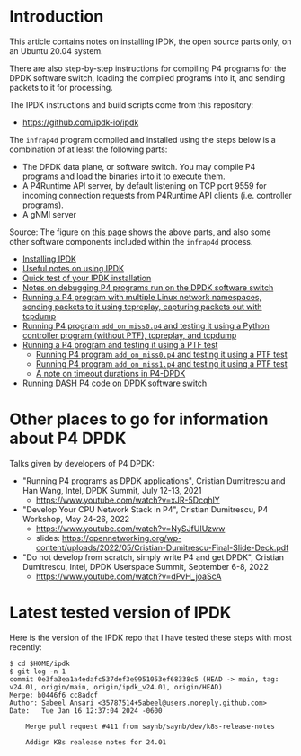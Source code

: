 # Introduction

This article contains notes on installing IPDK, the open source parts
only, on an Ubuntu 20.04 system.

There are also step-by-step instructions for compiling P4 programs for
the DPDK software switch, loading the compiled programs into it, and
sending packets to it for processing.

The IPDK instructions and build scripts come from this repository:

+ https://github.com/ipdk-io/ipdk

The `infrap4d` program compiled and installed using the steps below is
a combination of at least the following parts:

+ The DPDK data plane, or software switch.  You may compile P4
  programs and load the binaries into it to execute them.
+ A P4Runtime API server, by default listening on TCP port 9559 for
  incoming connection requests from P4Runtime API clients
  (i.e. controller programs).
+ A gNMI server

Source: The figure on [this
page](https://ipdk.io/p4cp-userguide/overview/overview.html#infrap4d)
shows the above parts, and also some other software components
included within the `infrap4d` process.

+ [Installing IPDK](docs/README-install-ipdk-networking-container-ubuntu-20.04-and-test.md)
+ [Useful notes on using IPDK](docs/general-ipdk-notes.md)
+ [Quick test of your IPDK installation](quick-test.md)
+ [Notes on debugging P4 programs run on the DPDK software switch](docs/debugging-p4-dpdk-programs.md)
+ [Running a P4 program with multiple Linux network namespaces, sending packets to it using tcpreplay, capturing packets out with tcpdump](docs/run-p4-prog-with-multiple-network-namespaces.md)
+ [Running P4 program `add_on_miss0.p4` and testing it using a Python controller program (without PTF), tcpreplay, and tcpdump](docs/testing-add-on-miss0-with-python-controller-tcpreplay-tcpdump.md)
+ [Running a P4 program and testing it using a PTF test](docs/running-p4-program-and-ptf-test.md)
  + [Running P4 program `add_on_miss0.p4` and testing it using a PTF test](docs/testing-add-on-miss0.md)
  + [Running P4 program `add_on_miss1.p4` and testing it using a PTF test](docs/testing-add-on-miss1.md)
  + [A note on timeout durations in P4-DPDK](docs/note-on-timeout-durations-in-p4-dpdk.md)
+ [Running DASH P4 code on DPDK software switch](docs/running-dash-p4-code.md)


# Other places to go for information about P4 DPDK

Talks given by developers of P4 DPDK:

+ "Running P4 programs as DPDK applications", Cristian Dumitrescu and
  Han Wang, Intel, DPDK Summit, July 12-13, 2021
  + https://www.youtube.com/watch?v=xJR-5DcqhlY
+ "Develop Your CPU Network Stack in P4", Cristian Dumitrescu, P4
  Workshop, May 24-26, 2022
  + https://www.youtube.com/watch?v=NySJfUIUzww
  + slides: https://opennetworking.org/wp-content/uploads/2022/05/Cristian-Dumitrescu-Final-Slide-Deck.pdf
+ "Do not develop from scratch, simply write P4 and get DPDK",
  Cristian Dumitrescu, Intel, DPDK Userspace Summit, September 6-8,
  2022
  + https://www.youtube.com/watch?v=dPvH_joaScA


# Latest tested version of IPDK

Here is the version of the IPDK repo that I have tested these steps
with most recently:

```
$ cd $HOME/ipdk
$ git log -n 1
commit 0e3fa3ea1a4edafc537def3e9951053ef68338c5 (HEAD -> main, tag: v24.01, origin/main, origin/ipdk_v24.01, origin/HEAD)
Merge: b0446f6 cc8adcf
Author: Sabeel Ansari <35787514+5abeel@users.noreply.github.com>
Date:   Tue Jan 16 12:37:04 2024 -0600

    Merge pull request #411 from saynb/saynb/dev/k8s-release-notes
    
    Addign K8s realease notes for 24.01
```
